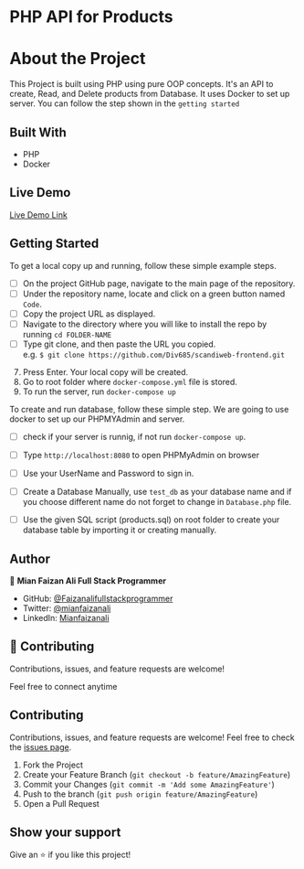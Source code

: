 # PHP API for Products

# About the Project

This Project is built using PHP using pure OOP concepts. It's an API to create, Read, and Delete products from Database. It uses Docker to set up server. You can follow the step shown in the `getting started`

## Built With

* PHP
* Docker

## Live Demo

[Live Demo Link](https://peppy-torte-82d0a1.netlify.app/)

## Getting Started

To get a local copy up and running, follow these simple example steps.

- [ ] On the project GitHub page, navigate to the main page of the repository.
- [ ] Under the repository name, locate and click on a green button named `Code`. 
- [ ] Copy the project URL as displayed.
- [ ] Navigate to the directory where you will like to install the repo by running `cd FOLDER-NAME`
- [ ] Type git clone, and then paste the URL you copied. <br>
e.g. `$ git clone https://github.com/Div685/scandiweb-frontend.git`
7. Press Enter. Your local copy will be created. 
8. Go to root folder where `docker-compose.yml` file is stored.
9. To run the server, run `docker-compose up`

To create and run database, follow these simple step. We are going to use docker to set up our PHPMYAdmin and server.
- [ ] check if your server is runnig, if not run `docker-compose up`.
- [ ] Type `http://localhost:8080` to open PHPMyAdmin on browser
- [ ] Use your UserName and Password to sign in.
- [ ] Create a Database Manually, use `test_db` as your database name and if you choose different name do not forget to change in `Database.php` file.
- [ ] Use the given SQL script (products.sql) on root folder to create your database table by importing it or creating manually.


## Author

👤 **Mian Faizan Ali Full Stack Programmer**

- GitHub: [@Faizanalifullstackprogrammer](https://github.com/Faizanalifullstackprogrammer)
- Twitter: [@mianfaizanali](https://twitter.com/mianfaizanali)
- LinkedIn: [Mianfaizanali](https://pk.linkedin.com/in/mianfaizanali)


## 🤝 Contributing

Contributions, issues, and feature requests are welcome!

Feel free to connect anytime



## Contributing

Contributions, issues, and feature requests are welcome!
Feel free to check the [issues page](../../issues).

1. Fork the Project
2. Create your Feature Branch (`git checkout -b feature/AmazingFeature`)
3. Commit your Changes (`git commit -m 'Add some AmazingFeature'`)
4. Push to the branch (`git push origin feature/AmazingFeature`)
5. Open a Pull Request


## Show your support

Give an ⭐️ if you like this project!


